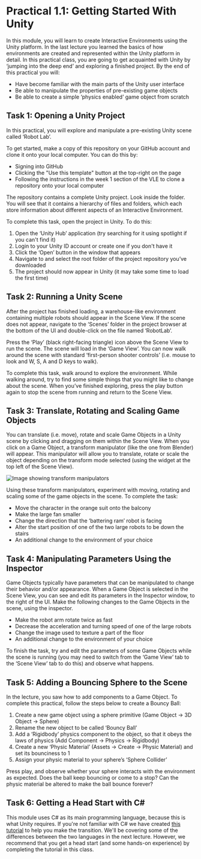 # Practical 1.1: Getting Started With Unity

In this module, you will learn to create Interactive Environments using the Unity platform. In the last lecture you learned the basics of how environments are created and represented within the Unity platform in detail. In this practical class, you are going to get acquainted with Unity by ‘jumping into the deep end’ and exploring a finished project.
By the end of this practical you will:

- Have become familiar with the main parts of the Unity user interface
- Be able to manipulate the properties of pre-existing game objects
- Be able to create a simple ‘physics enabled’ game object from scratch

## Task 1: Opening a Unity Project

In this practical, you will explore and manipulate a pre-existing Unity scene called ‘Robot Lab’. 

To get started, make a copy of this repository on your GitHub account and clone it onto your local computer. You can do this by:

- Signing into GitHub
- Clicking the "Use this template" button at the top-right on the page
- Following the instructions in the week 1 section of the VLE to clone a repository onto your local computer

The repository contains a complete Unity project. Look inside the folder. You will see that it contains a hierarchy of files and folders, which each store information about different aspects of an Interactive Environment. 

To complete this task, open the project in Unity. To do this:

1. Open the ‘Unity Hub’ application (try searching for it using spotlight if you can't find it)
2. Login to your Unity ID account or create one if you don't have it
3. Click the ‘Open’ button in the window that appears
4. Navigate to and select the root folder of the project repository you’ve downloaded
5. The project should now appear in Unity (it may take some time to load the first time)

## Task 2: Running a Unity Scene

After the project has finished loading, a warehouse-like environment containing multiple robots should appear in the Scene View. If the scene does not appear, navigate to the ‘Scenes’ folder in the project browser at the bottom of the UI and double-click on the file named ‘RobotLab’.

Press the ‘Play’ (black right-facing triangle) icon above the Scene View to run the scene. The scene will load in the ‘Game View’. You can now walk around the scene with standard ‘first-person shooter controls’ (i.e. mouse to look and W, S, A and D keys to walk).

To complete this task, walk around to explore the environment. While walking around, try to find some simple things that you might like to change about the scene. When you’ve finished exploring, press the play button again to stop the scene from running and return to the Scene View.

## Task 3: Translate, Rotating and Scaling Game Objects

You can translate (i.e. move), rotate and scale Game Objects in a Unity scene by clicking and dragging on them within the Scene View. When you click on a Game Object, a transform manipulator (like the one from Blender) will appear. This manipulator will allow you to translate, rotate or scale the object depending on the transform mode selected (using the widget at the top left of the Scene View).

![Image showing transform manipulators](https://github.com/UoY-IM-MPIE/mpie-p11-getting-started/blob/main/Instructions/transform-manipulator6.png)

Using these transform manipulators, experiment with moving, rotating and scaling some of the game objects in the scene. To complete the task:

-	Move the character in the orange suit onto the balcony
-	Make the large fan smaller
-	Change the direction that the ‘battering ram’ robot is facing
-	Alter the start position of one of the two large robots to be down the stairs
-	An additional change to the environment of your choice

## Task 4: Manipulating Parameters Using the Inspector

Game Objects typically have parameters that can be manipulated to change their behavior and/or appearance. When a Game Object is selected in the Scene View, you can see and edit its parameters in the Inspector window, to the right of the UI.
Make the following changes to the Game Objects in the scene, using the inspector.

-	Make the robot arm rotate twice as fast
-	Decrease the acceleration and turning speed of one of the large robots
-	Change the image used to texture a part of the floor
-	An additional change to the environment of your choice

To finish the task, try and edit the parameters of some Game Objects while the scene is running (you may need to switch from the ‘Game View’ tab to the ‘Scene View’ tab to do this) and observe what happens.

## Task 5: Adding a Bouncing Sphere to the Scene
In the lecture, you saw how to add components to a Game Object. To complete this practical, follow the steps below to create a Bouncy Ball:

1. Create a new game object using a sphere primitive (Game Object → 3D Object → Sphere)
2. Rename the new object to be called ‘Bouncy Ball’
3. Add a ‘Rigidbody’ physics component to the object, so that it obeys the laws of physics (Add Component → Physics → Rigidbody)
4. Create a new ‘Physic Material’ (Assets → Create → Physic Material) and set its bounciness to 1
5. Assign your physic material to your sphere’s ‘Sphere Collider’

Press play, and observe whether your sphere interacts with the environment as expected. Does the ball keep bouncing or come to a stop? Can the physic material be altered to make the ball bounce forever?

## Task 6: Getting a Head Start with C#
This module uses C# as its main programming language, because this is what Unity requires. If you're not familiar with C# we have created [this tutorial](https://github.com/UoY-IM-MPIE/mpie-cs-tutorial/) to help you make the transition. We'll be covering some of the differences between the two languages in the next lecture. However, we recommend that you get a head start (and some hands-on experience) by completing the tutorial in this class.



